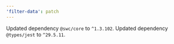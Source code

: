 ```yaml
---
'filter-data': patch
---
```


Updated dependency `@swc/core` to `^1.3.102`.
Updated dependency `@types/jest` to `^29.5.11`.
